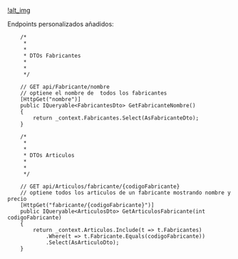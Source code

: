 [!alt_img](IMG_Swagger.JPG)

Endpoints personalizados añadidos:         
        
        /*
         * 
         * 
         * DTOs Fabricantes
         * 
         * 
         */

        // GET api/Fabricante/nombre
        // optiene el nombre de  todos los fabricantes
        [HttpGet("nombre")]
        public IQueryable<FabricantesDto> GetFabricanteNombre()
        {
            return _context.Fabricantes.Select(AsFabricanteDto);
        }
        
        /*
         * 
         * 
         * DTOs Articulos
         * 
         * 
         */
        
        // GET api/Articulos/fabricante/{codigoFabricante}
        // optiene todos los articulos de un fabricante mostrando nombre y precio
        [HttpGet("fabricante/{codigoFabricante}")]
        public IQueryable<ArticulosDto> GetArticulosFabricante(int codigoFabricante)
        {
            return _context.Articulos.Include(t => t.Fabricantes)
                .Where(t => t.Fabricante.Equals(codigoFabricante))
                .Select(AsArticuloDto);
        }
